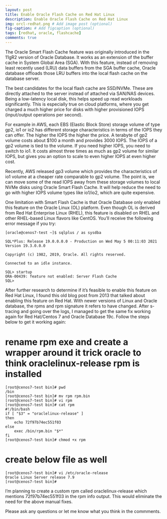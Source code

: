 ```yaml
---
layout: post
title: Enable Oracle Flash Cache on Red Hat Linux
description: Enable Oracle Flash Cache on Red Hat Linux
img: orcl-redhat.png # Add image post (optional)
fig-caption: # Add figcaption (optional)
tags: [redhat, oracle, flashcache]
comments: true
---
```


The Oracle Smart Flash Cache feature was originally introduced in the 11gR2 version of Oracle Database. It works as an extension of the buffer cache in System Global Area (SGA). With this feature, instead of removing least recently used (LRU) data buffers from the SGA buffer cache, Oracle database offloads those LRU buffers into the local flash cache on the database server.

The best candidates for the local flash cache are SSD/NVMe. These are directly attached to the server instead of attached via SAN/NAS devices. Being a low-latency local disk, this helps speed up read workloads significantly. This is especially true on cloud platforms, where you get charged a much higher price for disks with higher provisioned IOPS (input/output operations per second).

For example in AWS, each EBS (Elastic Block Store) storage volume of type gp2, io1 or io2 has different storage characteristics in terms of the IOPS they can offer. The higher the IOPS the higher the price. A terabyte of gp2 volume costs about $100 a month and provides 3000 IOPS. The IOPS of a gp2 volume is tied to the volume. If you need higher IOPS, you need to switch to io1. It costs almost three times as much as gp2 volume for similar IOPS, but gives you an option to scale to even higher IOPS at even higher cost.

Recently, AWS released gp3 volume which provides the characteristics of io1 volume at a cheaper rate comparable to gp2 volume. The point is, we can move some of the read IOPS away from these storage volumes to local NVMe disks using Oracle Smart Flash Cache. It will help reduce the need to go with higher IOPS volume types like io1/io2, which are quite expensive.

One limitation with Smart Flash Cache is that Oracle Database only enabled this feature on the Oracle Linux (OL) platform. Even though OL is derived from Red Hat Enterprise Linux (RHEL), this feature is disabled on RHEL and other RHEL-based Linux flavors like CentOS. You’ll receive the following error message if you try:

```
[oracle@cenos7-test ~]$ sqlplus / as sysdba

SQL*Plus: Release 19.0.0.0.0 - Production on Wed May 5 00:11:03 2021
Version 19.3.0.0.0

Copyright (c) 1982, 2019, Oracle. All rights reserved.

Connected to an idle instance.

SQL> startup
ORA-00439: feature not enabled: Server Flash Cache
SQL>
```

After further research to determine if it’s feasible to enable this feature on Red Hat Linux, I found this old blog post from 2013 that talked about enabling this feature on Red Hat. With newer versions of Linux and Oracle database, the rpms and rpm signature it refers to have changed. After s-tracing and going over the logs, I managed to get the same fix working again for Red Hat/Centos 7 and Oracle Database 19c. Follow the steps below to get it working again:

# rename rpm exe and create a wrapper around it trick oracle to think oraclelinux-release rpm is installed

```
[root@cenos7-test bin]# pwd
/bin
[root@cenos7-test bin]# mv rpm rpm.bin
[root@cenos7-test bin]# vi rpm
[root@cenos7-test bin]# cat rpm
#!/bin/bash
if [ "$3" = "oraclelinux-release" ]
then
    echo 72f97b74ec551f03
else
    exec /bin/rpm.bin "$*"
fi
[root@cenos7-test bin]# chmod +x rpm
```

# create below file as well

```
[root@cenos7-test bin]# vi /etc/oracle-release
Oracle Linux Server release 7.9
[root@cenos7-test bin]#
```

I’m planning to create a custom rpm called oraclelinux-release which mentions 72f97b74ec551f03 in the rpm info output. This would eliminate the need for the above manual fixes.

Please ask any questions or let me know what you think in the commments.
